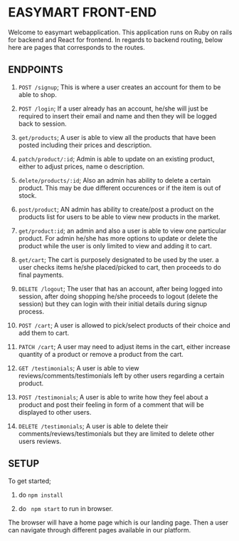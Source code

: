 # EASYMART FRONT-END

Welcome to easymart webapplication. This application runs on Ruby on rails for backend and React for frontend. 
In regards to backend routing, below here are pages that corresponds to the routes.

## ENDPOINTS
1. `POST /signup`; This is where a user creates an account for them to be able to shop.

2. `POST /login`; If a user already has an account, he/she will just be required to insert their email and name and then they will be logged back to session.

3. `get/products`; A user is able to view all the products that have been posted including their prices and description.

4. `patch/product/:id`; Admin is able to update on an existing product, either to adjust prices, name o description.

5. `delete/products/:id`; Also an admin has ability to delete a certain product. This may be due different occurences or if the item is out of stock.

6. `post/product`; AN admin has ability to create/post a product on the products list for users to be able to view new products in the market.

7. `get/product:id`; an admin and also a user is able to view one particular product. For admin he/she has more options to update or delete the product while the user is only limited to view and adding it to cart.

8. `get/cart`; The cart is purposely designated to be used by the user. a user checks items he/she placed/picked to cart, then proceeds to do final payments.

9. `DELETE /logout`; The user that has an account, after being logged into session, after doing shopping he/she proceeds to logout (delete the session) but they can login with their initial details during signup process.

10. `POST /cart`; A user is allowed to pick/select products of their choice and add them to cart.

11. `PATCH /cart`; A user may need to adjust items in the cart, either increase quantity of a product or remove a product from the cart.

12. `GET /testimonials`; A user is able to view reviews/comments/testimonials left by other users regarding a certain product.

13. `POST /testimonials`; A user is able to write how they feel about a product and post their feeling in form of a comment that will be displayed to other users.

14. `DELETE /testimonials`; A user is able to delete their comments/reviews/testimonials but they are limited to delete other users reviews.


## SETUP

To get started;

1. do `npm install`

2. do ` npm start` to run in browser. 

The browser will have a home page which is our landing page. Then a user can navigate through different pages available in our platform.